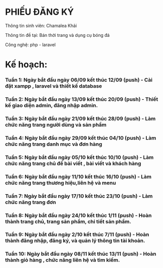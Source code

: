 # PHIẾU ĐĂNG KÝ

Thông tin sinh viên: Chamalea Khải

Thông tin đề tại: Bán thời trang và dụng cụ bóng đá

Công nghệ: php - laravel

# Kế hoạch: 

### Tuần 1: Ngày bắt đầu ngày 06/09 kết thúc 12/09 (push) - Cài đặt xampp , laravel và thiết kế database
### Tuần 2: Ngày bắt đầu ngày 13/09 kết thúc 20/09 (push) - Thiết kế giao diện admin, đăng nhập admin.
### Tuần 3: Ngày bắt đầu ngày 21/09 kết thúc 28/09 (push) - Làm chức năng trang người dùng và sản phẩm
### Tuần 4: Ngày bắt đầu ngày 29/09 kết thúc 04/10 (push) - Làm chức năng trang danh mục và đơn hàng
### Tuần 5: Ngày bắt đầu ngày 05/10 kết thúc 10/10 (push) - Làm chức năng trang chủ đề bài viết , bài viết và khách hàng
### Tuần 6: Ngày bắt đầu ngày 11/10 kết thúc 16/10 (push) - Làm chức năng trang thương hiệu,liên hệ và menu
### Tuần 7: Ngày bắt đầu ngày 17/10 kết thúc 23/10 (push) - Làm chức năng trang đơn   
### Tuần 8: Ngày bắt đầu ngày 24/10 kết thúc 1/11 (push) - Hoàn thành trang chủ, trang sản phẩm, chi tiết sản phẩm.
### Tuần 9: Ngày bắt đầu ngày 2/10 kết thúc 7/11 (push) -   Hoàn thành đăng nhập, đăng ký, và quản lý thông tin tài khoản.
### Tuần 10: Ngày bắt đầu ngày 08/11 kết thúc 13/11 (push) - Hoàn thành  giỏ hàng , chức năng liên hệ và tìm kiếm.

